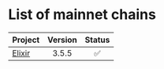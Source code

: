 # List of mainnet chains

| Project                          | Version |       Status       |
| -------------------------------- | :-----: | :----------------: |
| [Elixir](/chain/mainnet/elixir/) |  3.5.5  | :white_check_mark: |
